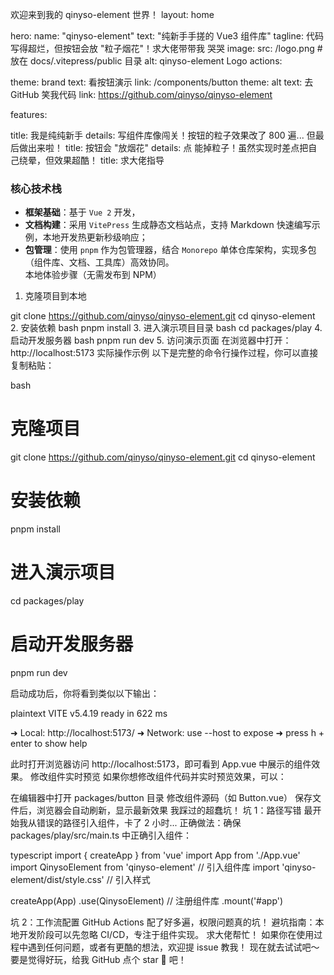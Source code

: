 欢迎来到我的 qinyso-element 世界！
layout: home

hero:
name: "qinyso-element"
text: "纯新手手搓的 Vue3 组件库"
tagline: 代码写得超烂，但按钮会放 "粒子烟花"！求大佬带带我 哭哭
image:
src: /logo.png # 放在 docs/.vitepress/public 目录
alt: qinyso-element Logo
actions:

theme: brand
text: 看按钮演示
link: /components/button
theme: alt
text: 去 GitHub 笑我代码
link: https://github.com/qinyso/qinyso-element

features:

title: 我是纯纯新手
details: 写组件库像闯关！按钮的粒子效果改了 800 遍... 但最后做出来啦！
title: 按钮会 "放烟花"
details: 点 <er-button /> 能掉粒子！虽然实现时差点把自己绕晕，但效果超酷！
title: 求大佬指导
### 核心技术栈  
- **框架基础**：基于 `Vue 2` 开发，  
- **文档构建**：采用 `VitePress` 生成静态文档站点，支持 Markdown 快速编写示例，本地开发热更新秒级响应；  
- **包管理**：使用 `pnpm` 作为包管理器，结合 `Monorepo` 单体仓库架构，实现多包（组件库、文档、工具库）高效协同。  
本地体验步骤（无需发布到 NPM）
1. 克隆项目到本地

git clone https://github.com/qinyso/qinyso-element.git
cd qinyso-element
2. 安装依赖
bash
pnpm install
3. 进入演示项目目录
bash
cd packages/play
4. 启动开发服务器
bash
pnpm run dev
5. 访问演示页面
在浏览器中打开：http://localhost:5173
实际操作示例
以下是完整的命令行操作过程，你可以直接复制粘贴：

bash
# 克隆项目
git clone https://github.com/qinyso/qinyso-element.git
cd qinyso-element

# 安装依赖
pnpm install

# 进入演示项目
cd packages/play

# 启动开发服务器
pnpm run dev

启动成功后，你将看到类似以下输出：

plaintext
  VITE v5.4.19  ready in 622 ms

  ➜  Local:   http://localhost:5173/
  ➜  Network: use --host to expose
  ➜  press h + enter to show help

此时打开浏览器访问 http://localhost:5173，即可看到 App.vue 中展示的组件效果。
修改组件实时预览
如果你想修改组件代码并实时预览效果，可以：

在编辑器中打开 packages/button 目录
修改组件源码（如 Button.vue）
保存文件后，浏览器会自动刷新，显示最新效果
我踩过的超蠢坑！
坑 1：路径写错
最开始我从错误的路径引入组件，卡了 2 小时...
正确做法：确保 packages/play/src/main.ts 中正确引入组件：

typescript
import { createApp } from 'vue'
import App from './App.vue'
import QinysoElement from 'qinyso-element' // 引入组件库
import 'qinyso-element/dist/style.css' // 引入样式

createApp(App)
  .use(QinysoElement) // 注册组件库
  .mount('#app')


坑 2：工作流配置
GitHub Actions 配了好多遍，权限问题真的坑！
避坑指南：本地开发阶段可以先忽略 CI/CD，专注于组件实现。
求大佬帮忙！
如果你在使用过程中遇到任何问题，或者有更酷的想法，欢迎提 issue 教我！
现在就去试试吧～ 要是觉得好玩，给我 GitHub 点个 star 🌟 吧！
